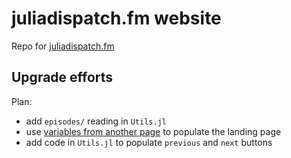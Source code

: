 # juliadispatch.fm website

Repo for [juliadispatch.fm](https://juliadispatch.fm/)

## Upgrade efforts

Plan:
- add `episodes/` reading in `Utils.jl`
- use [variables from another page](https://tlienart.github.io/Xranklin.jl/syntax/vars_1/#accessing_variables_defined_on_another_page) to populate the landing page
- add code in `Utils.jl` to populate `previous` and `next` buttons
